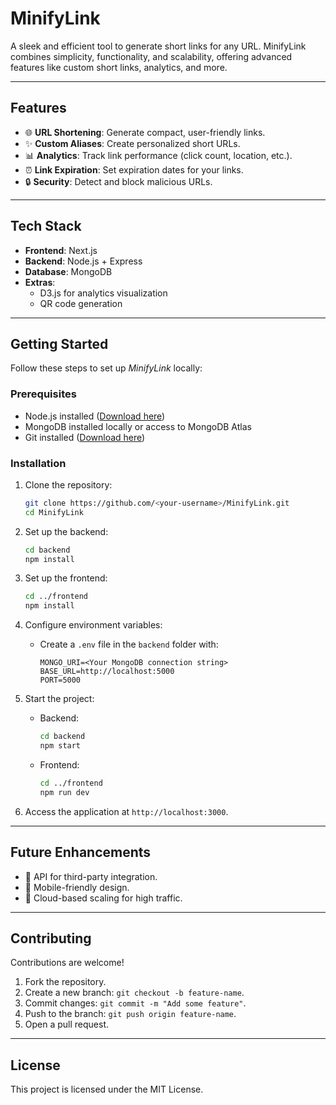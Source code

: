 
# **MinifyLink**  
A sleek and efficient tool to generate short links for any URL. MinifyLink combines simplicity, functionality, and scalability, offering advanced features like custom short links, analytics, and more.

---

## **Features**  
- 🌐 **URL Shortening**: Generate compact, user-friendly links.  
- ✨ **Custom Aliases**: Create personalized short URLs.  
- 📊 **Analytics**: Track link performance (click count, location, etc.).  
- ⏰ **Link Expiration**: Set expiration dates for your links.  
- 🔒 **Security**: Detect and block malicious URLs.  

---

## **Tech Stack**  
- **Frontend**: Next.js  
- **Backend**: Node.js + Express  
- **Database**: MongoDB  
- **Extras**:  
  - D3.js for analytics visualization  
  - QR code generation  

---

## **Getting Started**  
Follow these steps to set up *MinifyLink* locally:

### Prerequisites  
- Node.js installed ([Download here](https://nodejs.org/))  
- MongoDB installed locally or access to MongoDB Atlas  
- Git installed ([Download here](https://git-scm.com/))  

### Installation  
1. Clone the repository:  
   ```bash
   git clone https://github.com/<your-username>/MinifyLink.git
   cd MinifyLink
   ```

2. Set up the backend:  
   ```bash
   cd backend
   npm install
   ```

3. Set up the frontend:  
   ```bash
   cd ../frontend
   npm install
   ```

4. Configure environment variables:  
   - Create a `.env` file in the `backend` folder with:  
     ```plaintext
     MONGO_URI=<Your MongoDB connection string>
     BASE_URL=http://localhost:5000
     PORT=5000
     ```

5. Start the project:  
   - Backend:  
     ```bash
     cd backend
     npm start
     ```
   - Frontend:  
     ```bash
     cd ../frontend
     npm run dev
     ```

6. Access the application at `http://localhost:3000`.

---

## **Future Enhancements**  
- 🧩 API for third-party integration.  
- 📱 Mobile-friendly design.  
- 🚀 Cloud-based scaling for high traffic.  

---

## **Contributing**  
Contributions are welcome!  
1. Fork the repository.  
2. Create a new branch: `git checkout -b feature-name`.  
3. Commit changes: `git commit -m "Add some feature"`.  
4. Push to the branch: `git push origin feature-name`.  
5. Open a pull request.  

---

## **License**  
This project is licensed under the MIT License.  
